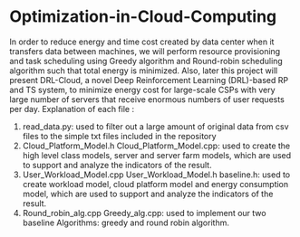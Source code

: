 # Optimization-in-Cloud-Computing
  In order to reduce energy and time cost created by data center when it transfers data between machines, 
we will perform resource provisioning and task scheduling using Greedy algorithm and Round-robin scheduling algorithm 
such that total energy is minimized.
Also, later this project will present DRL-Cloud, a novel Deep Reinforcement Learning (DRL)-based RP and TS system, to minimize energy 
cost for large-scale CSPs with very large number of servers that receive enormous numbers of user requests per day.
Explanation of each file :
1. read_data.py: used to filter out a large amount of original data from csv files to the simple txt files included in the repository
2. Cloud_Platform_Model.h   Cloud_Platform_Model.cpp:
used to create the high level class models, server and server farm models, which are used to support and analyze the indicators of the result.
3. User_Workload_Model.cpp  User_Workload_Model.h  baseline.h:
used to create workload model, cloud platform model and energy consumption model, which are used to support and analyze the indicators of the result.
4. Round_robin_alg.cpp  Greedy_alg.cpp:
used to implement our two baseline Algorithms: greedy and round robin algorithm.

